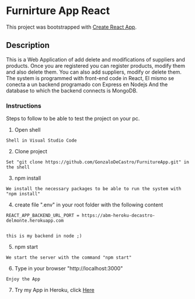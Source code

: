 # Furnirture App React

This project was bootstrapped with [Create React App](https://github.com/facebook/create-react-app).

## Description

This is a Web Application of add delete and modifications of suppliers and products.
Once you are registered you can register products, modify them and also delete them.
You can also add suppliers, modify or delete them.
The system is programmed with front-end code in React, El mismo se conecta a un backend programado con Express en Nodejs
And the database to which the backend connects is MongoDB.

### Instructions

Steps to follow to be able to test the project on your pc.

1. Open shell

```
Shell in Visual Studio Code
```

2. Clone project

```
Set "git clone https://github.com/GonzaloDeCastro/FurnitureApp.git" in the shell
```

3. npm install

```
We install the necessary packages to be able to run the system with "npm install"

```

4. create file ".env" in your root folder with the following content

```
REACT_APP_BACKEND_URL_PORT = https://abm-heroku-decastro-delmonte.herokuapp.com


this is my backend in node ;)
```

5. npm start

```
We start the server with the command "npm start"
```

6. Type in your browser "http://localhost:3000"

```
Enjoy the App
```

7. Try my App in Heroku, click [Here](https://furniture-app-web.herokuapp.com)

